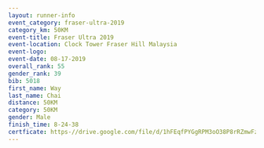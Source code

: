```yaml
---
layout: runner-info 
event_category: fraser-ultra-2019 
category_km: 50KM 
event-title: Fraser Ultra 2019 
event-location: Clock Tower Fraser Hill Malaysia 
event-logo: 
event-date: 08-17-2019 
overall_rank: 55
gender_rank: 39
bib: 5018
first_name: Way
last_name: Chai
distance: 50KM
category: 50KM
gender: Male
finish_time: 8-24-38
certficate: https-//drive.google.com/file/d/1hFEqfPYGgRPM3oO38P8rRZmwFz5XLX72/view?usp=sharing
---
```


